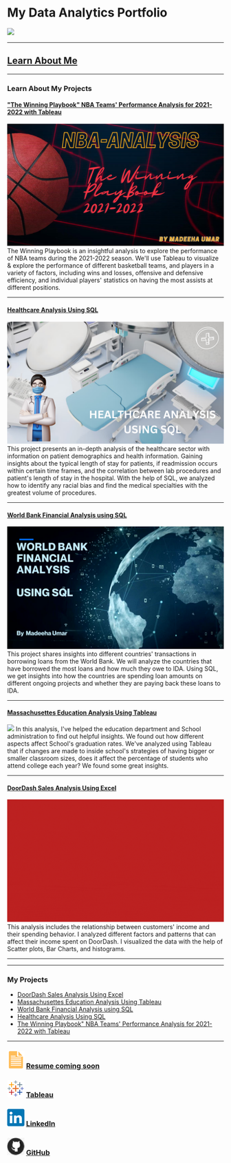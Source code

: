 # My Data Analytics Portfolio
[<img src="images/Github portfolio banner GIF.gif?raw=true"/>](https://www.linkedin.com/in/madeehaumar/)

---






## [Learn About Me](/aboutme.md)






---



### Learn About My Projects



#### ["The Winning Playbook" NBA Teams' Performance Analysis for 2021-2022 with Tableau](https://www.linkedin.com/pulse/winning-playbook-nba-teams-performance-analysis-2021-2022-umar/)
[<img src="images/NBA analysis ball image.png"/>](https://www.linkedin.com/pulse/winning-playbook-nba-teams-performance-analysis-2021-2022-umar/)
The Winning Playbook is an insightful analysis to explore the performance of NBA teams during the 2021-2022 season. We'll use Tableau to visualize & explore the performance of different basketball teams, and players in a variety of factors, including wins and losses, offensive and defensive efficiency, and individual players' statistics on having the most assists at different positions.


---


#### [Healthcare Analysis Using SQL](https://www.linkedin.com/pulse/healthcare-analysis-using-sql-madeeha-umar/?trackingId=0fO1RW9wRay99fymqD1aJw%3D%3D)
[<img src="images/Healthcare Analysis image.png"/>](https://www.linkedin.com/pulse/healthcare-analysis-using-sql-madeeha-umar/?trackingId=0fO1RW9wRay99fymqD1aJw%3D%3D)
This project presents an in-depth analysis of the healthcare sector with information on patient demographics and health information.
Gaining insights about the typical length of stay for patients, if readmission occurs within certain time frames, and the correlation between lab procedures and patient's length of stay in the hospital. With the help of SQL, we analyzed how to identify any racial bias and find the medical specialties with the greatest volume of procedures.


---


#### [World Bank Financial Analysis using SQL](https://www.linkedin.com/pulse/world-bank-financial-analysis-using-sql-madeeha-umar%3FtrackingId=z%252B67iKkMRhyF0fIH4r0Ldg%253D%253D/?trackingId=z%2B67iKkMRhyF0fIH4r0Ldg%3D%3D)
[<img src="images/SQL Project image.png"/>](https://www.linkedin.com/pulse/world-bank-financial-analysis-using-sql-madeeha-umar%3FtrackingId=z%252B67iKkMRhyF0fIH4r0Ldg%253D%253D/?trackingId=z%2B67iKkMRhyF0fIH4r0Ldg%3D%3D)
This project shares insights into different countries' transactions in borrowing loans from the World Bank. We will analyze the countries that have borrowed the most loans and how much they owe to IDA.
Using SQL, we get insights into how the countries are spending loan amounts on different ongoing projects and whether they are paying back these loans to IDA.


---


#### [Massachusettes Education Analysis Using Tableau](https://www.linkedin.com/pulse/massachusetts-education-analysis-tableau-madeeha-umar/)
[<img src="images/Thumbnail2.png"/>](https://www.linkedin.com/pulse/massachusetts-education-analysis-tableau-madeeha-umar/)
In this analysis, I've helped the education department and School administration to find out helpful insights. We found out how different aspects affect School's graduation rates. We've analyzed using Tableau that if changes are made to inside school's strategies of having bigger or smaller classroom sizes, does it affect the percentage of students who attend college each year? We found some great insights.


---


#### [DoorDash Sales Analysis Using Excel](https://www.linkedin.com/pulse/doordash-sales-analysis-using-excel-madeeha-umar/?trackingId=w4sjOJInQvGeRytPnByHLg%3D%3D)
[<img src="images/DoorDash Sales Analysis Bike GIF.gif"/>](https://www.linkedin.com/pulse/doordash-sales-analysis-using-excel-madeeha-umar/?trackingId=w4sjOJInQvGeRytPnByHLg%3D%3D)
This analysis includes the relationship between customers' income and their spending behavior. I analyzed different factors and patterns that can affect their income spent on DoorDash. I visualized the data with the help of Scatter plots, Bar Charts, and histograms. 


---


---


### My Projects

- [DoorDash Sales Analysis Using Excel](https://www.linkedin.com/pulse/doordash-sales-analysis-using-excel-madeeha-umar/?trackingId=w4sjOJInQvGeRytPnByHLg%3D%3D)
- [Massachusettes Education Analysis Using Tableau](https://www.linkedin.com/pulse/massachusetts-education-analysis-tableau-madeeha-umar/)
- [World Bank Financial Analysis using SQL](https://www.linkedin.com/pulse/world-bank-financial-analysis-using-sql-madeeha-umar%3FtrackingId=z%252B67iKkMRhyF0fIH4r0Ldg%253D%253D/?trackingId=z%2B67iKkMRhyF0fIH4r0Ldg%3D%3D)
- [Healthcare Analysis Using SQL](https://www.linkedin.com/pulse/healthcare-analysis-using-sql-madeeha-umar/?trackingId=0fO1RW9wRay99fymqD1aJw%3D%3D)
- [The Winning Playbook" NBA Teams' Performance Analysis for 2021-2022 with Tableau](https://www.linkedin.com/pulse/winning-playbook-nba-teams-performance-analysis-2021-2022-umar/)

---
### [<img src="images/doc_icon.png?raw=true"/>](https://www.linkedin.com/in/madeehaumar/)      [Resume coming soon](https://www.linkedin.com/in/madeehaumar/) 


### [<img src="images/tableau_icon.png?raw=true"/>](https://public.tableau.com/app/profile/madeeha.umar)   [Tableau](https://public.tableau.com/app/profile/madeeha.umar)





### [<img src="images/linkedin_icon.png?raw=true"/>](https://www.linkedin.com/in/madeehaumar/)                                     [LinkedIn](https://www.linkedin.com/in/madeehaumar/)












### [<img src="images/GitHub_icon40.png?raw=true"/>](https://github.com/madeehaumar)             [GitHub](https://github.com/madeehaumar)
